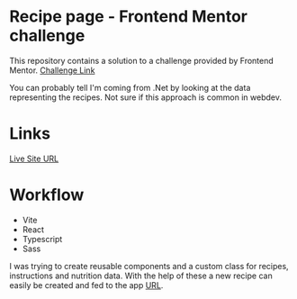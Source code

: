 # Recipe page - Frontend Mentor challenge

This repository contains a solution to a challenge provided by Frontend Mentor. [Challenge Link](https://www.frontendmentor.io/challenges/recipe-page-KiTsR8QQKm)

You can probably tell I'm coming from .Net by looking at the data representing the recipes. Not sure if this approach is common in webdev.

# Links

[Live Site URL](https://frontendmentor-recipe-challenge.netlify.app/)

# Workflow

- Vite
- React
- Typescript
- Sass

I was trying to create reusable components and a custom class for recipes, instructions and nutrition data. With the help of these a new recipe can easily be created and fed to the app [URL](https://github.com/sima995/recipe-page-main/blob/master/src/RecipeData.ts).
